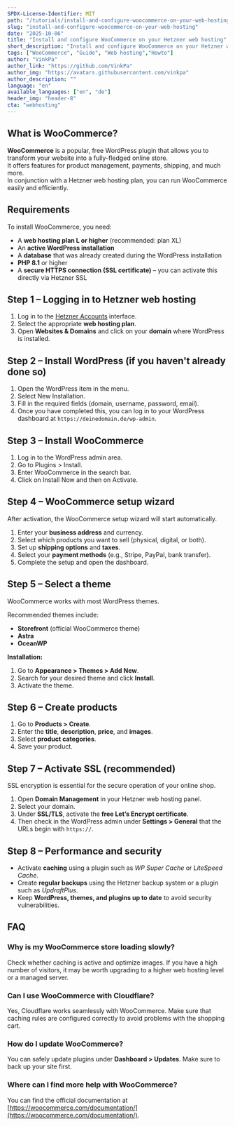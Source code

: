 ```yaml
---
SPDX-License-Identifier: MIT
path: "/tutorials/install-and-configure-woocommerce-on-your-web-hosting"
slug: "install-and-configure-woocommerce-on-your-web-hosting"
date: "2025-10-06"
title: "Install and configure WooCommerce on your Hetzner web hosting"
short_description: "Install and configure WooCommerce on your Hetzner web hosting"
tags: ["WooCommerce", "Guide", "Web hosting","Howto"]
author: "VinkPa"
author_link: "https://github.com/VinkPa"
author_img: "https://avatars.githubusercontent.com/vinkpa"
author_description: ""
language: "en"
available_languages: ["en", "de"]
header_img: "header-8"
cta: "webhosting"
---
```


## What is WooCommerce?

**WooCommerce** is a popular, free WordPress plugin that allows you to transform your website into a fully-fledged online store.  
It offers features for product management, payments, shipping, and much more.  
In conjunction with a Hetzner web hosting plan, you can run WooCommerce easily and efficiently.

## Requirements

To install WooCommerce, you need:

- A **web hosting plan L or higher** (recommended: plan XL)
- An **active WordPress installation**
- A **database** that was already created during the WordPress installation
- **PHP 8.1** or higher
- A **secure HTTPS connection (SSL certificate)** – you can activate this directly via Hetzner SSL


## Step 1 – Logging in to Hetzner web hosting

1. Log in to the [Hetzner Accounts](https://accounts.hetzner.com) interface.
2. Select the appropriate **web hosting plan**.
3. Open **Websites & Domains** and click on your **domain** where WordPress is installed.


## Step 2 – Install WordPress (if you haven't already done so)

1. Open the WordPress item in the menu.
2. Select New Installation.
3. Fill in the required fields (domain, username, password, email).
4. Once you have completed this, you can log in to your WordPress dashboard at `https://deinedomain.de/wp-admin`.


## Step 3 – Install WooCommerce

1. Log in to the WordPress admin area.
2. Go to Plugins > Install.
3. Enter WooCommerce in the search bar.
4. Click on Install Now and then on Activate.


## Step 4 – WooCommerce setup wizard

After activation, the WooCommerce setup wizard will start automatically.

1. Enter your **business address** and currency.
2. Select which products you want to sell (physical, digital, or both).
3. Set up **shipping options** and **taxes**.
4. Select your **payment methods** (e.g., Stripe, PayPal, bank transfer).
5. Complete the setup and open the dashboard.


## Step 5 – Select a theme

WooCommerce works with most WordPress themes.

Recommended themes include:
- **Storefront** (official WooCommerce theme)
- **Astra**
- **OceanWP**

**Installation:**

1. Go to **Appearance > Themes > Add New**.
2. Search for your desired theme and click **Install**.
3. Activate the theme.


## Step 6 – Create products

1. Go to **Products > Create**.
2. Enter the **title**, **description**, **price**, and **images**.
3. Select **product categories**.
4. Save your product.


## Step 7 – Activate SSL (recommended)

SSL encryption is essential for the secure operation of your online shop.
1. Open **Domain Management** in your Hetzner web hosting panel.
2. Select your domain.
3. Under **SSL/TLS**, activate the **free Let’s Encrypt certificate**.
4. Then check in the WordPress admin under **Settings > General** that the URLs begin with `https://`.


## Step 8 – Performance and security

- Activate **caching** using a plugin such as *WP Super Cache* or *LiteSpeed Cache*.
- Create **regular backups** using the Hetzner backup system or a plugin such as *UpdraftPlus*.
- Keep **WordPress, themes, and plugins up to date** to avoid security vulnerabilities.


## FAQ

### Why is my WooCommerce store loading slowly?
Check whether caching is active and optimize images. If you have a high number of visitors, it may be worth upgrading to a higher web hosting level or a managed server.

### Can I use WooCommerce with Cloudflare?
Yes, Cloudflare works seamlessly with WooCommerce. Make sure that caching rules are configured correctly to avoid problems with the shopping cart.

### How do I update WooCommerce?
You can safely update plugins under **Dashboard > Updates**. Make sure to back up your site first.

### Where can I find more help with WooCommerce?
You can find the official documentation at [https://woocommerce.com/documentation/](https://woocommerce.com/documentation/).

<!--

Contributor's Certificate of Origin
By making a contribution to this project, I certify that:
(a) The contribution was created in whole or in part by me and I have
    the right to submit it under the license indicated in the file; or
(b) The contribution is based upon previous work that, to the best of my
    knowledge, is covered under an appropriate license and I have the
    right under that license to submit that work with modifications,
    whether created in whole or in part by me, under the same license
    (unless I am permitted to submit under a different license), as
    indicated in the file; or
(c) The contribution was provided directly to me by some other person
    who certified (a), (b) or (c) and I have not modified it.
(d) I understand and agree that this project and the contribution are
    public and that a record of the contribution (including all personal
    information I submit with it, including my sign-off) is maintained
    indefinitely and may be redistributed consistent with this project
    or the license(s) involved.
Signed-off-by: Vincent Paßler <github@vinkpa.com>
-->
